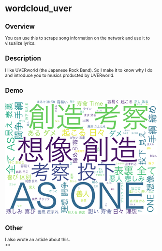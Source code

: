 # wordcloud_uver

## Overview  
 You can use this to scrape song information on the network and use it to visualize lyrics.  
## Description  
  I like UVERworld (the Japanese Rock Band). So I make it to know why I do and introduce you to musics producted by UVERworld.  
## Demo  
![Alt text](ja_wordcloud/wordcloud_en_XXX_.png)  

## Other  
I also wrote an article about this.  
<>